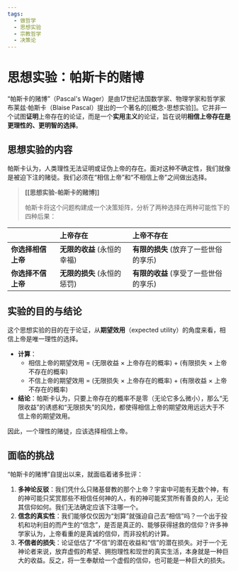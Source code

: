 ```yaml
---
tags:
  - 做哲学
  - 思想实验
  - 宗教哲学
  - 决策论
---
```


# 思想实验：帕斯卡的赌博

“帕斯卡的赌博”（Pascal's Wager）是由17世纪法国数学家、物理学家和哲学家布莱兹·帕斯卡（Blaise Pascal）提出的一个著名的[[概念-思想实验]]。它并非一个试图**证明**上帝存在的论证，而是一个**实用主义**的论证，旨在说明**相信上帝存在是更理性的、更明智的选择**。

## 思想实验的内容

帕斯卡认为，人类理性无法证明或证伪上帝的存在。面对这种不确定性，我们就像是被迫下注的赌徒。我们必须在“相信上帝”和“不相信上帝”之间做出选择。

> **[[思想实验-帕斯卡的赌博]]**
>
> 帕斯卡将这个问题构建成一个决策矩阵，分析了两种选择在两种可能性下的四种后果：

| | **上帝存在** | **上帝不存在** |
| :--- | :--- | :--- |
| **你选择相信上帝** | **无限的收益** (永恒的幸福) | **有限的损失** (放弃了一些世俗的享乐) |
| **你选择不信上帝** | **无限的损失** (永恒的惩罚) | **有限的收益** (享受了一些世俗的享乐) |

## 实验的目的与结论

这个思想实验的目的在于论证，从**期望效用**（expected utility）的角度来看，相信上帝是唯一理性的选择。

*   **计算**：
    *   相信上帝的期望效用 = (无限收益 × 上帝存在的概率) + (有限损失 × 上帝不存在的概率)
    *   不信上帝的期望效用 = (无限损失 × 上帝存在的概率) + (有限收益 × 上帝不存在的概率)
*   **结论**：帕斯卡认为，只要上帝存在的概率不是零（无论它多么微小），那么“无限收益”的诱惑和“无限损失”的风险，都使得相信上帝的期望效用远远大于不信上帝的期望效用。

因此，一个理性的赌徒，应该选择相信上帝。

## 面临的挑战

“帕斯卡的赌博”自提出以来，就面临着诸多批评：

1.  **多神论反驳**：我们凭什么只赌基督教的那个上帝？宇宙中可能有无数个神，有的神可能只奖赏那些不相信任何神的人，有的神可能奖赏所有善良的人，无论其信仰如何。我们无法确定应该下注哪一个。
2.  **信念的真实性**：我们能够仅仅因为“划算”就强迫自己去“相信”吗？一个出于投机和功利目的而产生的“信念”，是否是真正的、能够获得拯救的信仰？许多神学家认为，上帝看重的是真诚的信仰，而非投机的计算。
3.  **不信者的损失**：论证低估了“不信”的潜在收益和“信”的潜在损失。对于一个无神论者来说，放弃虚假的希望、拥抱理性和现世的真实生活，本身就是一种巨大的收益。反之，将一生奉献给一个虚假的信仰，也可能是一种巨大的损失。
